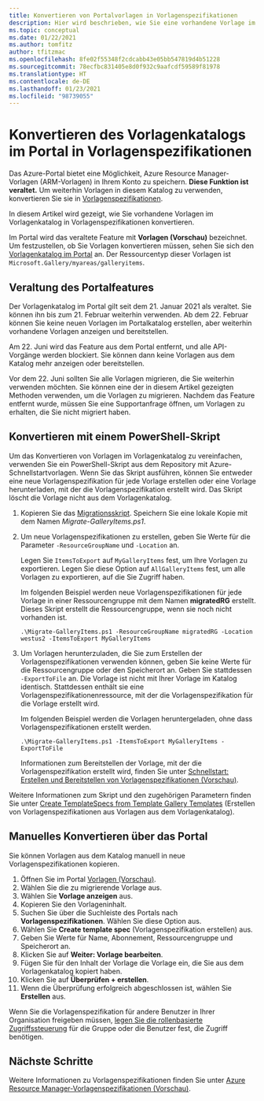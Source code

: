 ```yaml
---
title: Konvertieren von Portalvorlagen in Vorlagenspezifikationen
description: Hier wird beschrieben, wie Sie eine vorhandene Vorlage im Azure-Portalkatalog in eine Vorlagenspezifikation konvertieren.
ms.topic: conceptual
ms.date: 01/22/2021
ms.author: tomfitz
author: tfitzmac
ms.openlocfilehash: 8fe02f55348f2cdcabb43e05bb547819d4b51228
ms.sourcegitcommit: 78ecfbc831405e8d0f932c9aafcdf59589f81978
ms.translationtype: HT
ms.contentlocale: de-DE
ms.lasthandoff: 01/23/2021
ms.locfileid: "98739055"
---
```

# <a name="convert-template-gallery-in-portal-to-template-specs"></a>Konvertieren des Vorlagenkatalogs im Portal in Vorlagenspezifikationen

Das Azure-Portal bietet eine Möglichkeit, Azure Resource Manager-Vorlagen (ARM-Vorlagen) in Ihrem Konto zu speichern. **Diese Funktion ist veraltet.** Um weiterhin Vorlagen in diesem Katalog zu verwenden, konvertieren Sie sie in [Vorlagenspezifikationen](template-specs.md).

In diesem Artikel wird gezeigt, wie Sie vorhandene Vorlagen im Vorlagenkatalog in Vorlagenspezifikationen konvertieren.

Im Portal wird das veraltete Feature mit **Vorlagen (Vorschau)** bezeichnet. Um festzustellen, ob Sie Vorlagen konvertieren müssen, sehen Sie sich den [Vorlagenkatalog im Portal](https://portal.azure.com/#blade/HubsExtension/BrowseResourceBlade/resourceType/Microsoft.Gallery%2Fmyareas%2Fgalleryitems) an. Der Ressourcentyp dieser Vorlagen ist `Microsoft.Gallery/myareas/galleryitems`.

## <a name="deprecation-of-portal-feature"></a>Veraltung des Portalfeatures

Der Vorlagenkatalog im Portal gilt seit dem 21. Januar 2021 als veraltet. Sie können ihn bis zum 21. Februar weiterhin verwenden. Ab dem 22. Februar können Sie keine neuen Vorlagen im Portalkatalog erstellen, aber weiterhin vorhandene Vorlagen anzeigen und bereitstellen.

Am 22. Juni wird das Feature aus dem Portal entfernt, und alle API-Vorgänge werden blockiert. Sie können dann keine Vorlagen aus dem Katalog mehr anzeigen oder bereitstellen.

Vor dem 22. Juni sollten Sie alle Vorlagen migrieren, die Sie weiterhin verwenden möchten. Sie können eine der in diesem Artikel gezeigten Methoden verwenden, um die Vorlagen zu migrieren. Nachdem das Feature entfernt wurde, müssen Sie eine Supportanfrage öffnen, um Vorlagen zu erhalten, die Sie nicht migriert haben.

## <a name="convert-with-powershell-script"></a>Konvertieren mit einem PowerShell-Skript

Um das Konvertieren von Vorlagen im Vorlagenkatalog zu vereinfachen, verwenden Sie ein PowerShell-Skript aus dem Repository mit Azure-Schnellstartvorlagen. Wenn Sie das Skript ausführen, können Sie entweder eine neue Vorlagenspezifikation für jede Vorlage erstellen oder eine Vorlage herunterladen, mit der die Vorlagenspezifikation erstellt wird. Das Skript löscht die Vorlage nicht aus dem Vorlagenkatalog.

1. Kopieren Sie das [Migrationsskript](https://github.com/Azure/azure-quickstart-templates/blob/master/201-templatespec-migrate-create/Migrate-GalleryItems.ps1). Speichern Sie eine lokale Kopie mit dem Namen *Migrate-GalleryItems.ps1*.
1. Um neue Vorlagenspezifikationen zu erstellen, geben Sie Werte für die Parameter `-ResourceGroupName` und `-Location` an. 

   Legen Sie `ItemsToExport` auf `MyGalleryItems` fest, um Ihre Vorlagen zu exportieren. Legen Sie diese Option auf `AllGalleryItems` fest, um alle Vorlagen zu exportieren, auf die Sie Zugriff haben.

   Im folgenden Beispiel werden neue Vorlagenspezifikationen für jede Vorlage in einer Ressourcengruppe mit dem Namen **migratedRG** erstellt. Dieses Skript erstellt die Ressourcengruppe, wenn sie noch nicht vorhanden ist.

   ```azurepowershell
   .\Migrate-GalleryItems.ps1 -ResourceGroupName migratedRG -Location westus2 -ItemsToExport MyGalleryItems
   ```

1. Um Vorlagen herunterzuladen, die Sie zum Erstellen der Vorlagenspezifikationen verwenden können, geben Sie keine Werte für die Ressourcengruppe oder den Speicherort an. Geben Sie stattdessen `-ExportToFile` an. Die Vorlage ist nicht mit Ihrer Vorlage im Katalog identisch. Stattdessen enthält sie eine Vorlagenspezifikationenressource, mit der die Vorlagenspezifikation für die Vorlage erstellt wird.

   Im folgenden Beispiel werden die Vorlagen heruntergeladen, ohne dass Vorlagenspezifikationen erstellt werden.

   ```azurepowershell
   .\Migrate-GalleryItems.ps1 -ItemsToExport MyGalleryItems -ExportToFile
   ```

   Informationen zum Bereitstellen der Vorlage, mit der die Vorlagenspezifikation erstellt wird, finden Sie unter [Schnellstart: Erstellen und Bereitstellen von Vorlagenspezifikationen (Vorschau)](quickstart-create-template-specs.md).

Weitere Informationen zum Skript und den zugehörigen Parametern finden Sie unter [Create TemplateSpecs from Template Gallery Templates](https://github.com/Azure/azure-quickstart-templates/tree/master/201-templatespec-migrate-create) (Erstellen von Vorlagenspezifikationen aus Vorlagen aus dem Vorlagenkatalog).

## <a name="manually-convert-through-portal"></a>Manuelles Konvertieren über das Portal

Sie können Vorlagen aus dem Katalog manuell in neue Vorlagenspezifikationen kopieren.

1. Öffnen Sie im Portal [Vorlagen (Vorschau)](https://portal.azure.com/#blade/HubsExtension/BrowseResourceBlade/resourceType/Microsoft.Gallery%2Fmyareas%2Fgalleryitems).
1. Wählen Sie die zu migrierende Vorlage aus.
1. Wählen Sie **Vorlage anzeigen** aus.
1. Kopieren Sie den Vorlageninhalt.
1. Suchen Sie über die Suchleiste des Portals nach **Vorlagenspezifikationen**. Wählen Sie diese Option aus.
1. Wählen Sie **Create template spec** (Vorlagenspezifikation erstellen) aus.
1. Geben Sie Werte für Name, Abonnement, Ressourcengruppe und Speicherort an.
1. Klicken Sie auf **Weiter: Vorlage bearbeiten**.
1. Fügen Sie für den Inhalt der Vorlage die Vorlage ein, die Sie aus dem Vorlagenkatalog kopiert haben.
1. Klicken Sie auf **Überprüfen + erstellen**.
1. Wenn die Überprüfung erfolgreich abgeschlossen ist, wählen Sie **Erstellen** aus.

Wenn Sie die Vorlagenspezifikation für andere Benutzer in Ihrer Organisation freigeben müssen, [legen Sie die rollenbasierte Zugriffssteuerung](../../role-based-access-control/tutorial-role-assignments-group-powershell.md) für die Gruppe oder die Benutzer fest, die Zugriff benötigen.

## <a name="next-steps"></a>Nächste Schritte

Weitere Informationen zu Vorlagenspezifikationen finden Sie unter [Azure Resource Manager-Vorlagenspezifikationen (Vorschau)](template-specs.md).
